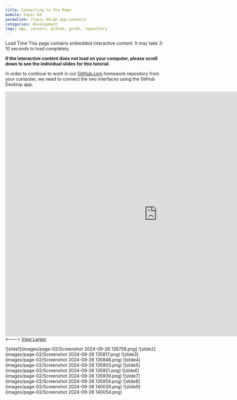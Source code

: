 ```yaml
---
title: Connecting to the Repo
module: topic-04
permalink: /topic-04/gh-app-connect/
categories: development
tags: app, connect, github, guide, repository
---
```


<div class="divider-heading"></div>


<span class="label label-warning">Load Time</span> This page contains embedded interactive content. It may take 3-10 seconds to load completely.

**If the interactive content does not load on your computer, please scroll down to see the individual slides for this tutorial.**

In order to continue to work in our <a href="" target="_blank">GitHub.com</a> homework repository from your computer, we need to connect the two interfaces using the GitHub Desktop app.

<iframe src="https://umontanamediaarts.com/MART341/wp-admin/admin-ajax.php?action=h5p_embed&id=22" width="958" height="773" frameborder="0" allowfullscreen="allowfullscreen"></iframe><script src="https://umontanamediaarts.com/MART341/wp-content/plugins/h5p/h5p-php-library/js/h5p-resizer.js" charset="UTF-8"></script><--->
<a href="https://umontanamediaarts.com/MART341/wp-admin/admin-ajax.php?action=h5p_embed&id=22" class="btn btn-default btn-xs" target="_blank">View Larger</a>

![slide1](images/page-02/Screenshot 2024-09-26 135758.png)
![slide2](images/page-02/Screenshot 2024-09-26 135817.png)
![slide3](images/page-02/Screenshot 2024-09-26 135848.png)
![slide4](images/page-02/Screenshot 2024-09-26 135903.png)
![slide5](images/page-02/Screenshot 2024-09-26 135921.png)
![slide6](images/page-02/Screenshot 2024-09-26 135939.png)
![slide7](images/page-02/Screenshot 2024-09-26 135959.png)
![slide8](images/page-02/Screenshot 2024-09-26 140026.png)
![slide9](images/page-02/Screenshot 2024-09-26 140054.png)
